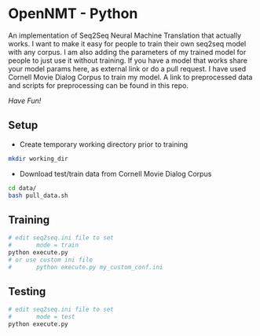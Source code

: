 # OpenNMT - Python

An implementation of Seq2Seq Neural Machine Translation that actually works. I want to make it easy for people to train their own seq2seq model with any corpus. I am also adding the parameters of my trained model for people to just use it without training. If you have a model that works share your model params here, as external link or do a pull request. I have used Cornell Movie Dialog Corpus to train my model. A link to preprocessed data and scripts for preprocessing can be found in this repo.

*Have Fun!*

## Setup

* Create temporary working directory prior to training

```bash
mkdir working_dir
```

* Download test/train data from Cornell Movie Dialog Corpus

```bash
cd data/
bash pull_data.sh
```

## Training

```bash
# edit seq2seq.ini file to set 
#		mode = train
python execute.py
# or use custom ini file
#		python execute.py my_custom_conf.ini
```

## Testing

```bash
# edit seq2seq.ini file to set 
#		mode = test
python execute.py
```

